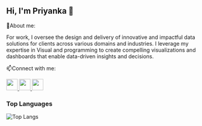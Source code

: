 ## Hi, I'm Priyanka 👋

💬About me: 

For work, I oversee the design and delivery of innovative and impactful data solutions for clients across various domains and industries. I leverage my expertise in Visual and programming to create compelling visualizations and dashboards that enable data-driven insights and decisions.


📫Connect with me:

<a href="https://priyankadobhal.medium.com">
<img height="30" src="https://img.shields.io/badge/Medium-12100E?style=for-the-badge&logo=medium&logoColor=white"/>
</a><a href="https://www.linkedin.com/in/priyanka-dobhal/">
<img height="30" src="https://img.shields.io/badge/LinkedIn-0077B5?style=for-the-badge&logo=linkedin&logoColor=white"/>
</a><a href="https://public.tableau.com/app/profile/priyanka.dobhal0993/vizzes#!">
<img height="30" src="https://img.shields.io/badge/Tableau-E97627?style=for-the-badge&logo=Tableau&logoColor=white"/>
</a>


### Top Languages

 ![Top Langs](https://github-readme-stats.vercel.app/api/top-langs/?username=priyankadobhal09&layout=compact)
  
